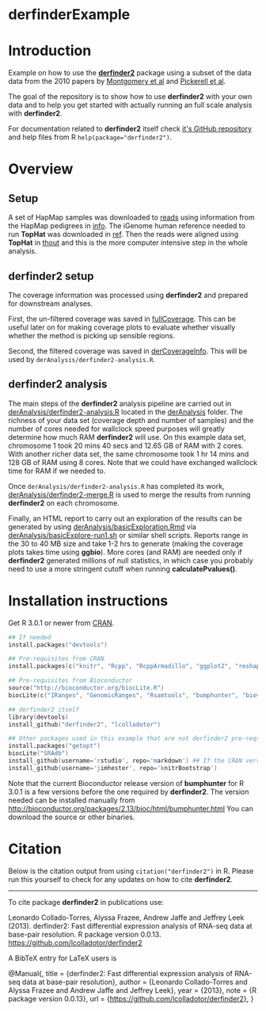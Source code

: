 derfinderExample
================

# Introduction

Example on how to use the __[derfinder2](https://github.com/lcolladotor/derfinder2)__ package using a subset of the data data from the 2010 papers by [Montgomery et al](http://www.ncbi.nlm.nih.gov/pubmed?term=20220756) and [Pickerell et al](http://www.ncbi.nlm.nih.gov/pubmed?term=20220758).

The goal of the repository is to show how to use __derfinder2__ with your own data and to help you get started with actually running an full scale analysis with __derfinder2__. 

For documentation related to __derfinder2__ itself check [it's GitHub repository](https://github.com/lcolladotor/derfinder2) and help files from R `help(package="derfinder2")`.


# Overview

## Setup

A set of HapMap samples was downloaded to [reads](https://github.com/lcolladotor/derfinderExample/tree/master/reads) using information from the HapMap pedigrees in [info](https://github.com/lcolladotor/derfinderExample/tree/master/info). The iGenome human reference needed to run __TopHat__ was downloaded in [ref](https://github.com/lcolladotor/derfinderExample/tree/master/ref). Then the reads were aligned using __TopHat__ in [thout](https://github.com/lcolladotor/derfinderExample/tree/master/thout) and this is the more computer intensive step in the whole analysis.

## derfinder2 setup

The coverage information was processed using __derfinder2__ and prepared for downstream analyses. 

First, the un-filtered coverage was saved in [fullCoverage](https://github.com/lcolladotor/derfinderExample/tree/master/fullCoverage). This can be useful later on for making coverage plots to evaluate whether visually whether the method is picking up sensible regions. 

Second, the filtered coverage was saved in [derCoverageInfo](https://github.com/lcolladotor/derfinderExample/tree/master/derCoverageInfo). This will be used by `derAnalysis/derfinder2-analysis.R`.

## derfinder2 analysis

The main steps of the __derfinder2__ analysis pipeline are carried out in [derAnalysis/derfinder2-analysis.R](https://github.com/lcolladotor/derfinderExample/blob/master/derAnalysis/derfinder2-analysis.R) located in the [derAnalysis](https://github.com/lcolladotor/derfinderExample/tree/master/derAnalysis) folder. The richness of your data set (coverage depth and number of samples) and the number of cores needed for wallclock speed purposes will greatly determine how much RAM __derfinder2__ will use. On this example data set, chromosome 1 took 20 mins 40 secs and 12.65 GB of RAM with 2 cores. With another richer data set, the same chromosome took 1 hr 14 mins and 128 GB of RAM using 8 cores. Note that we could have exchanged wallclock time for RAM if we needed to.

Once `derAnalysis/derfinder2-analysis.R` has completed its work, [derAnalysis/derfinder2-merge.R](https://github.com/lcolladotor/derfinderExample/blob/master/derAnalysis/derfinder2-merge.R) is used to merge the results from running __derfinder2__ on each chromosome.

Finally, an HTML report to carry out an exploration of the results can be generated by using [derAnalysis/basicExploration.Rmd](https://github.com/lcolladotor/derfinderExample/blob/master/derAnalysis/basicExploration.Rmd) via [derAnalysis/basicExplore-run1.sh](https://github.com/lcolladotor/derfinderExample/blob/master/derAnalysis/basicExplore-run1.sh) or similar shell scripts. Reports range in the 30 to 40 MB size and take 1-2 hrs to generate (making the coverage plots takes time using __ggbio__). More cores (and RAM) are needed only if __derfinder2__ generated millions of null statistics, in which case you probably need to use a more stringent cutoff when running __calculatePvalues()__.

# Installation instructions

Get R 3.0.1 or newer from [CRAN](http://cran.r-project.org/).

```S
## If needed
install.packages("devtools")

## Pre-requisites from CRAN
install.packages(c("knitr", "Rcpp", "RcppArmadillo", "ggplot2", "reshape2", "plyr", "microbenchmark"))

## Pre-requisites from Bioconductor
source("http://bioconductor.org/biocLite.R")
biocLite(c("IRanges", "GenomicRanges", "Rsamtools", "bumphunter", "biovizBase", "ggbio", "qvalue", "TxDb.Hsapiens.UCSC.hg19.knownGene"))

## derfinder2 itself
library(devtools)
install_github("derfinder2", "lcolladotor")

## Other packages used in this example that are not derfinder2 pre-reqs
install.packages("getopt")
biocLite("SRAdb")
install_github(username='rstudio', repo='markdown') ## If the CRAN version is new as needed
install_github(username='jimhester', repo='knitrBootstrap')
```

Note that the current Bioconductor release version of __bumphunter__ for R 3.0.1 is a few versions before the one required by __derfinder2__. The version needed can be installed manually from http://bioconductor.org/packages/2.13/bioc/html/bumphunter.html You can download the source or other binaries.

# Citation

Below is the citation output from using `citation("derfinder2")` in R. Please run this yourself to check for any updates on how to cite __derfinder2__.

---

To cite package __derfinder2__ in publications use:

Leonardo Collado-Torres, Alyssa Frazee, Andrew Jaffe and Jeffrey Leek (2013). derfinder2: Fast differential expression analysis of RNA-seq data at base-pair resolution. R package version 0.0.13. https://github.com/lcolladotor/derfinder2

A BibTeX entry for LaTeX users is

@Manual{, title = {derfinder2: Fast differential expression analysis of RNA-seq data at base-pair resolution}, author = {Leonardo Collado-Torres and Alyssa Frazee and Andrew Jaffe and Jeffrey Leek}, year = {2013}, note = {R package version 0.0.13}, url = {https://github.com/lcolladotor/derfinder2}, }
